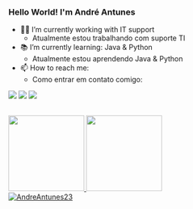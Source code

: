 ### Hello World! I'm André Antunes

- 👨‍💻 I’m currently working with IT support
  - Atualmente estou trabalhando com suporte TI
- 📚 I’m currently learning: Java & Python
  - Atualmente estou aprendendo Java & Python
- 📫 How to reach me: 
  - Como entrar em contato comigo:
<div> 
  <a href="https://www.linkedin.com/in/andre-antunes-b22749b6/" target="_blank"><img src="https://img.shields.io/badge/LinkedIn-0077B5?style=for-the-badge&logo=linkedin&logoColor=white" target="_blank"></a>
  <a href="https://t.me/AndreLFA" target="_blank"><img src="https://img.shields.io/badge/Telegram-2CA5E0?style=for-the-badge&logo=telegram&logoColor=white" target="_blank"></a>
 	<a href="mailto:andre_lfa@outlook.com" target="_blank"><img src="https://img.shields.io/badge/Microsoft_Outlook-0078D4?style=for-the-badge&logo=microsoft-outlook&logoColor=white" target="_blank"></a>
</div>

##

<div>
  <a href="https://github.com/AndreAntunes23">
  <img height="150em" src="https://github-readme-stats.vercel.app/api?username=AndreAntunes23&show_icons=true&theme=chartreuse-dark&include_all_commits=true&count_private=true"/>
  <img height="150em" src="https://github-readme-stats.vercel.app/api/top-langs/?username=AndreAntunes23&layout=compact&langs_count=7&theme=chartreuse-dark"/>
</div>
<img src="https://komarev.com/ghpvc/?username=AndreAntunes23&color=green" alt="AndreAntunes23" /> 
